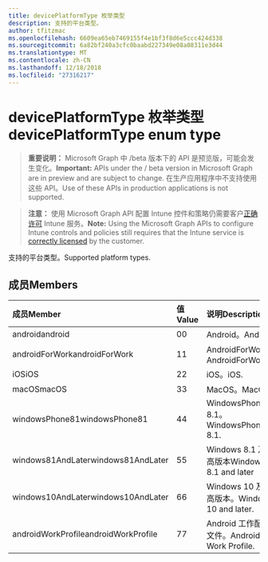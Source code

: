 ```yaml
---
title: devicePlatformType 枚举类型
description: 支持的平台类型。
author: tfitzmac
ms.openlocfilehash: 6609ea65eb7469155f4e1bf3f8d6e5ccc424d338
ms.sourcegitcommit: 6a82bf240a3cfc0baabd227349e08a08311e3d44
ms.translationtype: MT
ms.contentlocale: zh-CN
ms.lasthandoff: 12/18/2018
ms.locfileid: "27316217"
---
```

# <a name="deviceplatformtype-enum-type"></a><span data-ttu-id="cc8e5-103">devicePlatformType 枚举类型</span><span class="sxs-lookup"><span data-stu-id="cc8e5-103">devicePlatformType enum type</span></span>

> <span data-ttu-id="cc8e5-104">**重要说明：** Microsoft Graph 中 /beta 版本下的 API 是预览版，可能会发生变化。</span><span class="sxs-lookup"><span data-stu-id="cc8e5-104">**Important:** APIs under the / beta version in Microsoft Graph are in preview and are subject to change.</span></span> <span data-ttu-id="cc8e5-105">在生产应用程序中不支持使用这些 API。</span><span class="sxs-lookup"><span data-stu-id="cc8e5-105">Use of these APIs in production applications is not supported.</span></span>

> <span data-ttu-id="cc8e5-106">**注意：** 使用 Microsoft Graph API 配置 Intune 控件和策略仍需要客户[正确许可](https://go.microsoft.com/fwlink/?linkid=839381) Intune 服务。</span><span class="sxs-lookup"><span data-stu-id="cc8e5-106">**Note:** Using the Microsoft Graph APIs to configure Intune controls and policies still requires that the Intune service is [correctly licensed](https://go.microsoft.com/fwlink/?linkid=839381) by the customer.</span></span>

<span data-ttu-id="cc8e5-107">支持的平台类型。</span><span class="sxs-lookup"><span data-stu-id="cc8e5-107">Supported platform types.</span></span>
## <a name="members"></a><span data-ttu-id="cc8e5-108">成员</span><span class="sxs-lookup"><span data-stu-id="cc8e5-108">Members</span></span>
|<span data-ttu-id="cc8e5-109">成员</span><span class="sxs-lookup"><span data-stu-id="cc8e5-109">Member</span></span>|<span data-ttu-id="cc8e5-110">值</span><span class="sxs-lookup"><span data-stu-id="cc8e5-110">Value</span></span>|<span data-ttu-id="cc8e5-111">说明</span><span class="sxs-lookup"><span data-stu-id="cc8e5-111">Description</span></span>|
|:---|:---|:---|
|<span data-ttu-id="cc8e5-112">android</span><span class="sxs-lookup"><span data-stu-id="cc8e5-112">android</span></span>|<span data-ttu-id="cc8e5-113">0</span><span class="sxs-lookup"><span data-stu-id="cc8e5-113">0</span></span>|<span data-ttu-id="cc8e5-114">Android。</span><span class="sxs-lookup"><span data-stu-id="cc8e5-114">Android.</span></span>|
|<span data-ttu-id="cc8e5-115">androidForWork</span><span class="sxs-lookup"><span data-stu-id="cc8e5-115">androidForWork</span></span>|<span data-ttu-id="cc8e5-116">1</span><span class="sxs-lookup"><span data-stu-id="cc8e5-116">1</span></span>|<span data-ttu-id="cc8e5-117">AndroidForWork。</span><span class="sxs-lookup"><span data-stu-id="cc8e5-117">AndroidForWork.</span></span>|
|<span data-ttu-id="cc8e5-118">iOS</span><span class="sxs-lookup"><span data-stu-id="cc8e5-118">iOS</span></span>|<span data-ttu-id="cc8e5-119">2</span><span class="sxs-lookup"><span data-stu-id="cc8e5-119">2</span></span>|<span data-ttu-id="cc8e5-120">iOS。</span><span class="sxs-lookup"><span data-stu-id="cc8e5-120">iOS.</span></span>|
|<span data-ttu-id="cc8e5-121">macOS</span><span class="sxs-lookup"><span data-stu-id="cc8e5-121">macOS</span></span>|<span data-ttu-id="cc8e5-122">3</span><span class="sxs-lookup"><span data-stu-id="cc8e5-122">3</span></span>|<span data-ttu-id="cc8e5-123">MacOS。</span><span class="sxs-lookup"><span data-stu-id="cc8e5-123">MacOS.</span></span>|
|<span data-ttu-id="cc8e5-124">windowsPhone81</span><span class="sxs-lookup"><span data-stu-id="cc8e5-124">windowsPhone81</span></span>|<span data-ttu-id="cc8e5-125">4</span><span class="sxs-lookup"><span data-stu-id="cc8e5-125">4</span></span>|<span data-ttu-id="cc8e5-126">WindowsPhone 8.1。</span><span class="sxs-lookup"><span data-stu-id="cc8e5-126">WindowsPhone 8.1.</span></span>|
|<span data-ttu-id="cc8e5-127">windows81AndLater</span><span class="sxs-lookup"><span data-stu-id="cc8e5-127">windows81AndLater</span></span>|<span data-ttu-id="cc8e5-128">5</span><span class="sxs-lookup"><span data-stu-id="cc8e5-128">5</span></span>|<span data-ttu-id="cc8e5-129">Windows 8.1 及更高版本</span><span class="sxs-lookup"><span data-stu-id="cc8e5-129">Windows 8.1 and later</span></span>|
|<span data-ttu-id="cc8e5-130">windows10AndLater</span><span class="sxs-lookup"><span data-stu-id="cc8e5-130">windows10AndLater</span></span>|<span data-ttu-id="cc8e5-131">6</span><span class="sxs-lookup"><span data-stu-id="cc8e5-131">6</span></span>|<span data-ttu-id="cc8e5-132">Windows 10 及更高版本。</span><span class="sxs-lookup"><span data-stu-id="cc8e5-132">Windows 10 and later.</span></span>|
|<span data-ttu-id="cc8e5-133">androidWorkProfile</span><span class="sxs-lookup"><span data-stu-id="cc8e5-133">androidWorkProfile</span></span>|<span data-ttu-id="cc8e5-134">7</span><span class="sxs-lookup"><span data-stu-id="cc8e5-134">7</span></span>|<span data-ttu-id="cc8e5-135">Android 工作配置文件。</span><span class="sxs-lookup"><span data-stu-id="cc8e5-135">Android Work Profile.</span></span>|





